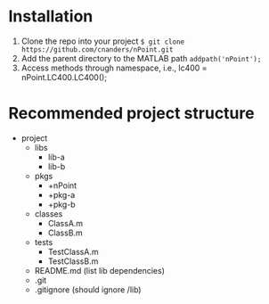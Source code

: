 # Installation

1. Clone the repo into your project `$ git clone https://github.com/cnanders/nPoint.git`
2. Add the parent directory to the MATLAB path `addpath('nPoint');`
3. Access methods through namespace, i.e., lc400 = nPoint.LC400.LC400();

# Recommended project structure

* project
  * libs
    * lib-a
    * lib-b
  * pkgs
    * +nPoint
	* +pkg-a
	* +pkg-b
  * classes
    * ClassA.m
    * ClassB.m
  * tests
  	* TestClassA.m
  	* TestClassB.m
  * README.md (list lib dependencies)
  * .git
  * .gitignore (should ignore /lib)